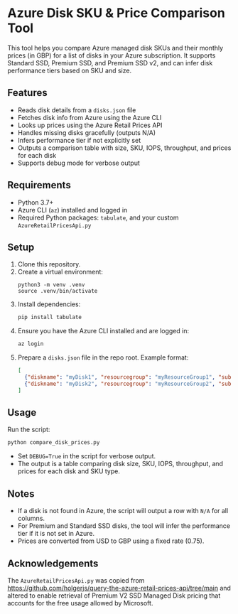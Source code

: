 # Azure Disk SKU & Price Comparison Tool

This tool helps you compare Azure managed disk SKUs and their monthly prices (in GBP) for a list of disks in your Azure subscription. It supports Standard SSD, Premium SSD, and Premium SSD v2, and can infer disk performance tiers based on SKU and size.

## Features
- Reads disk details from a `disks.json` file
- Fetches disk info from Azure using the Azure CLI
- Looks up prices using the Azure Retail Prices API
- Handles missing disks gracefully (outputs N/A)
- Infers performance tier if not explicitly set
- Outputs a comparison table with size, SKU, IOPS, throughput, and prices for each disk
- Supports debug mode for verbose output

## Requirements
- Python 3.7+
- Azure CLI (`az`) installed and logged in
- Required Python packages: `tabulate`, and your custom `AzureRetailPricesApi.py`

## Setup
1. Clone this repository.
2. Create a virtual environment:
    ```
    python3 -m venv .venv
    source .venv/bin/activate
3. Install dependencies:
   ```sh
   pip install tabulate
   ```
4. Ensure you have the Azure CLI installed and are logged in:
   ```sh
   az login
   ```
5. Prepare a `disks.json` file in the repo root. Example format:
   ```json
   [
     {"diskname": "myDisk1", "resourcegroup": "myResourceGroup1", "subscription": "mySubscription1"},
     {"diskname": "myDisk2", "resourcegroup": "myResourceGroup2", "subscription": "mySubscription1"}
   ]
   ```

## Usage
Run the script:
```sh
python compare_disk_prices.py
```

- Set `DEBUG=True` in the script for verbose output.
- The output is a table comparing disk size, SKU, IOPS, throughput, and prices for each disk and SKU type.

## Notes
- If a disk is not found in Azure, the script will output a row with `N/A` for all columns.
- For Premium and Standard SSD disks, the tool will infer the performance tier if it is not set in Azure.
- Prices are converted from USD to GBP using a fixed rate (0.75).

## Acknowledgements

The `AzureRetailPricesApi.py` was copied from https://github.com/holgerjs/query-the-azure-retail-prices-api/tree/main and altered to enable retrieval of Premium V2 SSD Managed Disk pricing that accounts for the free usage allowed by Microsoft.

